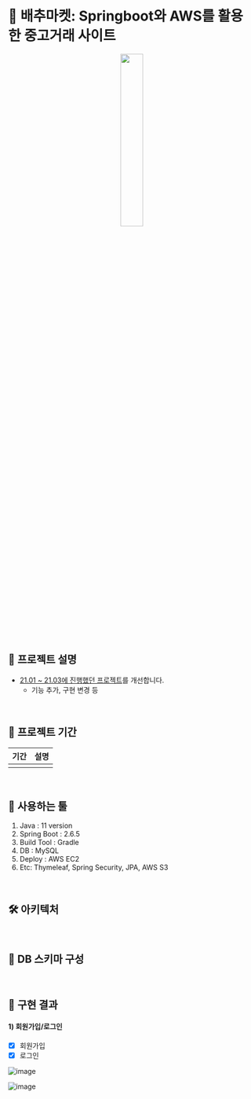

# 📢 배추마켓: Springboot와 AWS를 활용한 중고거래 사이트

<div align="center">
   <img src="https://user-images.githubusercontent.com/41130448/105579921-b8cbaf00-5dcc-11eb-8655-2f09bf64ede9.png" width="30%"></img>
</div>

<br>

## 📖 프로젝트 설명
* [21.01 ~ 21.03에 진행했던 프로젝트](https://github.com/BAECHOOs/Spring-toyproject)를 개선합니다.
  * 기능 추가, 구현 변경 등

<br>

## 📆 프로젝트 기간

| 기간                | 설명                                                         |
|:-----:| ------------------------------------------------------------ |
|||

<br>

## 📍 사용하는 툴

1. Java : 11 version
2. Spring Boot : 2.6.5
3. Build Tool : Gradle
4. DB : MySQL
5. Deploy : AWS EC2
6. Etc: Thymeleaf, Spring Security, JPA, AWS S3

<br>

## 🛠 아키텍처


<br>

## 💾 DB 스키마 구성

<br>

## 🎯 구현 결과

#### 1) 회원가입/로그인

- [x] 회원가입
- [x] 로그인

![image](https://user-images.githubusercontent.com/41130448/111629753-faa92c80-8834-11eb-8ec6-566e31a2c0d7.png)

![image](https://user-images.githubusercontent.com/41130448/111629791-04329480-8835-11eb-901a-0dbf7eadca11.png)

<br>

